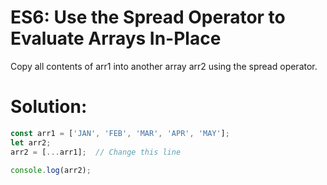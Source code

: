 # ES6: Use the Spread Operator to Evaluate Arrays In-Place
Copy all contents of arr1 into another array arr2 using the spread operator.
# Solution:
```javascript
const arr1 = ['JAN', 'FEB', 'MAR', 'APR', 'MAY'];
let arr2;
arr2 = [...arr1];  // Change this line

console.log(arr2);
```
